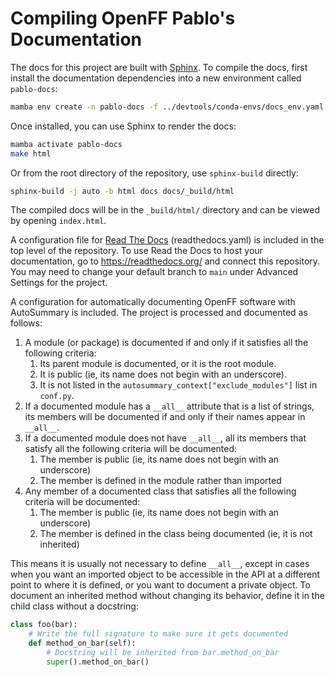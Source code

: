 # Compiling OpenFF Pablo's Documentation

The docs for this project are built with [Sphinx](http://www.sphinx-doc.org/en/master/).
To compile the docs, first install the documentation dependencies into a new environment called `pablo-docs`:

```bash
mamba env create -n pablo-docs -f ../devtools/conda-envs/docs_env.yaml 
```

Once installed, you can use Sphinx to render the docs:

```bash
mamba activate pablo-docs
make html
```

Or from the root directory of the repository, use `sphinx-build` directly:

```bash
sphinx-build -j auto -b html docs docs/_build/html
```

The compiled docs will be in the `_build/html/` directory and can be viewed by opening `index.html`.

A configuration file for [Read The Docs](https://readthedocs.org/) (readthedocs.yaml) is included in the top level of the repository. To use Read the Docs to host your documentation, go to https://readthedocs.org/ and connect this repository. You may need to change your default branch to `main` under Advanced Settings for the project.

A configuration for automatically documenting OpenFF software with AutoSummary is included. The project is processed and documented as follows:

1. A module (or package) is documented if and only if it satisfies all the following criteria:
    1. Its parent module is documented, or it is the root module.
    2. It is public (ie, its name does not begin with an underscore).
    3. It is not listed in the `autosummary_context["exclude_modules"]` list in `conf.py`.
2. If a documented module has a `__all__` attribute that is a list of strings, its members will be documented if and only if their names appear in `__all__`.
3. If a documented module does not have `__all__`, all its members that satisfy all the following criteria will be documented:
    1. The member is public (ie, its name does not begin with an underscore)
    2. The member is defined in the module rather than imported
4. Any member of a documented class that satisfies all the following criteria will be documented:
    1. The member is public (ie, its name does not begin with an underscore)
    2. The member is defined in the class being documented (ie, it is not inherited)

This means it is usually not necessary to define `__all__`, except in cases when you want an imported object to be accessible in the API at a different point to where it is defined, or you want to document a private object. To document an inherited method without changing its behavior, define it in the child class without a docstring:

```python
class foo(bar):
    # Write the full signature to make sure it gets documented
    def method_on_bar(self):
        # Docstring will be inherited from bar.method_on_bar
        super().method_on_bar()
```
